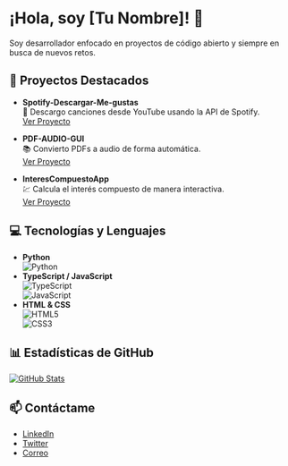 # ¡Hola, soy [Tu Nombre]! 👋

Soy desarrollador enfocado en proyectos de código abierto y siempre en busca de nuevos retos.

## 🚀 Proyectos Destacados

- **Spotify-Descargar-Me-gustas**  
  🎵 Descargo canciones desde YouTube usando la API de Spotify.  
  [Ver Proyecto](https://github.com/TU_USUARIO/Spotify-Descargar-Me-gustas)

- **PDF-AUDIO-GUI**  
  📚 Convierto PDFs a audio de forma automática.  
  [Ver Proyecto](https://github.com/TU_USUARIO/PDF-AUDIO-GUI)

- **InteresCompuestoApp**  
  💹 Calcula el interés compuesto de manera interactiva.  
  [Ver Proyecto](https://github.com/TU_USUARIO/InteresCompuestoApp)

## 💻 Tecnologías y Lenguajes

- **Python**  
  ![Python](https://img.shields.io/badge/-Python-3776AB?style=flat&logo=python&logoColor=ffdd54)
- **TypeScript / JavaScript**  
  ![TypeScript](https://img.shields.io/badge/-TypeScript-3178C6?style=flat&logo=typescript&logoColor=white)  
  ![JavaScript](https://img.shields.io/badge/-JavaScript-F7DF1E?style=flat&logo=javascript&logoColor=black)
- **HTML & CSS**  
  ![HTML5](https://img.shields.io/badge/-HTML5-E34F26?style=flat&logo=html5&logoColor=white)  
  ![CSS3](https://img.shields.io/badge/-CSS3-1572B6?style=flat&logo=css3)

## 📊 Estadísticas de GitHub

[![GitHub Stats](https://github-readme-stats.vercel.app/api?username=TU_USUARIO&show_icons=true&theme=radical)](https://github.com/anuraghazra/github-readme-stats)

## 📫 Contáctame

- [LinkedIn](https://www.linkedin.com/in/TU_PERFIL)
- [Twitter](https://twitter.com/TU_PERFIL)
- [Correo](mailto:tuemail@example.com)
